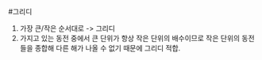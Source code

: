 #그리디 

1. 가장 큰/작은 순서대로 -> 그리디
2. 가지고 있는 동전 중에서 큰 단위가 항상 작은 단위의 배수이므로 작은 단위의 동전들을 종합해 다른 해가 나올 수 없기 때문에 그리디 적합.

